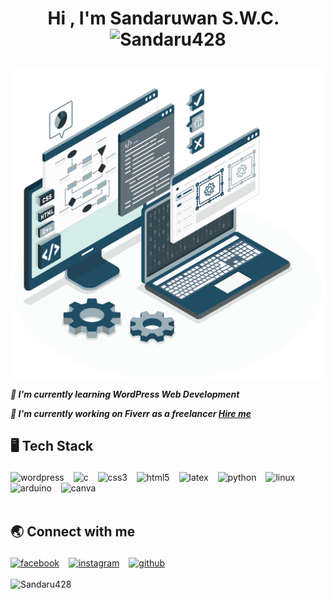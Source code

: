 <!--START_SECTION:TITLE-->
# <p align = center>Hi , I'm Sandaruwan S.W.C.&ensp;<img src="https://media.giphy.com/media/hvRJCLFzcasrR4ia7z/giphy.gif" alt= "Sandaru428" width="35"></p>
<!--END_SECTION:TITLE-->

<!--START_SECTION:SUBTITLE-->
<div align = center>
<img src="https://raw.githubusercontent.com/Sandaru428/Sandaru428/main/Web-Development-01.png" alt="sandaru428" style="max width: 100%;" width="500" />
<!--END_SECTION:SUBTITLE-->

<!--START_SECTION:WORK-->
***<p align = left>🌱 I'm currently learning WordPress Web Development</p>***
***<p align = left>🔭 I'm currently working on Fiverr as a freelancer <a href="https://www.fiverr.com/sand_dev00/responsive-wordpress-website-portfolio-design-redesign-fix-errors-elementor-pro">Hire me</a></p>***
<!--END_SECTION:WORK-->

<!--START_SECTION:SKILL-->
## <p align = left> 🖥️ 	Tech Stack </p>
<div align = left>
<img src="https://img.shields.io/badge/wordpress-%233473d9.svg?style=flat&logo=wordpress&logoColor=white" alt=wordpress /> 
                &ensp;
<img src="https://img.shields.io/badge/c-%23555555.svg?style=plastic&logo=c&logoColor=white" alt=c /> 
                &ensp;
<img src="https://img.shields.io/badge/css3-%23563d7c.svg?style=plastic&logo=css3&logoColor=white" alt=css3 /> 
                &ensp;
<img src="https://img.shields.io/badge/html5-%23e34c26.svg?style=plastic&logo=html5&logoColor=white" alt=html5 /> 
                &ensp;
<img src="https://img.shields.io/badge/latex-%23333333.svg?style=plastic&logo=latex&logoColor=white" alt=latex /> 
                &ensp;
<img src="https://img.shields.io/badge/python-%233572A5.svg?style=plastic&logo=python&logoColor=white" alt=python /> 
                &ensp;
<img src="https://img.shields.io/badge/linux-%23ffcc33.svg?style=plastic&logo=linux&logoColor=white" alt=linux /> 
                &ensp;
<img src="https://img.shields.io/badge/arduino-%2300979C.svg?style=plastic&logo=arduino&logoColor=white" alt=arduino /> 
                &ensp;
<img src="https://img.shields.io/badge/canva-%236a3be4.svg?style=plastic&logo=canva&logoColor=white" alt=canva /> 
                &ensp;
</div>
<!--END_SECTION:SKILL--><br/>

<!--START_SECTION:SOCIAL-->
## <p align = left> 🌏 	Connect with me </p>
<div align = left>
<a href=[https://facebook.com/Chamara Sandaruwan](https://www.facebook.com/profile.php?id=100040820630928&mibextid=ZbWKwL) ><img src="https://img.shields.io/badge/facebook-Chamara Sandaruwan-%230165E1.svg?style=flat&logo=facebook&logoColor=white" 
                alt=facebook /></a> &ensp;
<a href=https://instagram.com/sandaruwan_428 ><img src="https://img.shields.io/badge/instagram-sandaruwan1360-%23E1306C.svg?style=flat&logo=instagram&logoColor=white" 
                alt=instagram /></a> &ensp;
<a href=https://github.com/Sandaru428 ><img src="https://img.shields.io/badge/github-Sandaru428-%231c1e21.svg?style=flat&logo=github&logoColor=white" 
                alt=github /></a> &ensp;
</div>
<!--END_SECTION:SOCIAL--><br/>

<!--START_SECTION:PROFILE-VIEWS-->
<div align = "left">
    <img src = "https://komarev.com/ghpvc/?username=Sandaru428&color=blue&style=flat" alt = "Sandaru428"/> 
</div>
<!--END_SECTION:PROFILE-VIEWS--><br/>


<!-- Created with CreateME profile readme generator-->
